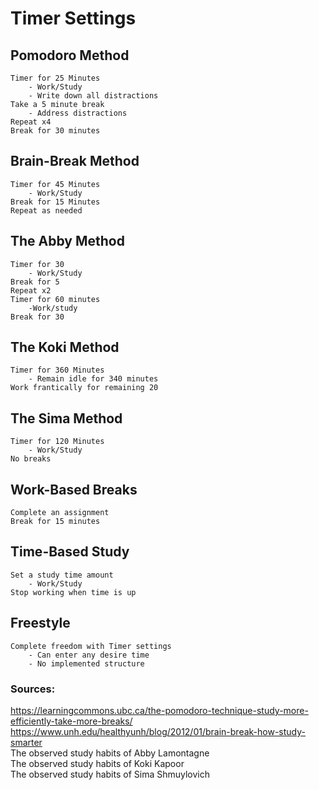 
# Timer Settings

## Pomodoro Method
    Timer for 25 Minutes 
        - Work/Study
        - Write down all distractions
    Take a 5 minute break
        - Address distractions
    Repeat x4
    Break for 30 minutes

## Brain-Break Method
    Timer for 45 Minutes
        - Work/Study
    Break for 15 Minutes
    Repeat as needed
    
## The Abby Method
    Timer for 30
        - Work/Study
    Break for 5
    Repeat x2
    Timer for 60 minutes
        -Work/study
    Break for 30

## The Koki Method
    Timer for 360 Minutes
        - Remain idle for 340 minutes
    Work frantically for remaining 20
    
## The Sima Method
    Timer for 120 Minutes
        - Work/Study
    No breaks
 
## Work-Based Breaks
    Complete an assignment
    Break for 15 minutes

## Time-Based Study
    Set a study time amount
        - Work/Study
    Stop working when time is up

## Freestyle
    Complete freedom with Timer settings
        - Can enter any desire time
        - No implemented structure

### Sources:
https://learningcommons.ubc.ca/the-pomodoro-technique-study-more-efficiently-take-more-breaks/
https://www.unh.edu/healthyunh/blog/2012/01/brain-break-how-study-smarter  
The observed study habits of Abby Lamontagne  
The observed study habits of Koki Kapoor  
The observed study habits of Sima Shmuylovich  
